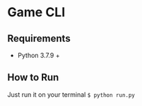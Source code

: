 # Game CLI

## Requirements
- Python 3.7.9 +

## How to Run
Just run it on your terminal ```$ python run.py ```